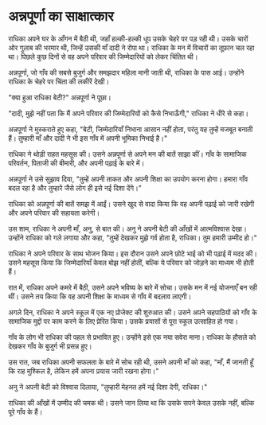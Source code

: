 # अन्नपूर्णा का साक्षात्कार

राधिका अपने घर के आँगन में बैठी थी, जहाँ हल्की-हल्की धूप उसके चेहरे पर पड़ रही थी। उसके चारों ओर गुलाब की भरमार थी, जिन्हें उसकी माँ दादी ने रोपा था। राधिका के मन में विचारों का तूफ़ान चल रहा था। पिछले कुछ दिनों से वह अपने परिवार की जिम्मेदारियों को लेकर चिंतित थी।

अन्नपूर्णा, जो गाँव की सबसे बुजुर्ग और समझदार महिला मानी जाती थी, राधिका के पास आई। उन्होंने राधिका के चेहरे पर चिंता की लकीरें देखी।

"क्या हुआ राधिका बेटी?" अन्नपूर्णा ने पूछा।

"दादी, मुझे नहीं पता कि मैं अपने परिवार की जिम्मेदारियों को कैसे निभाऊँगी," राधिका ने धीरे से कहा।

अन्नपूर्णा ने मुस्कराते हुए कहा, "बेटी, जिम्मेदारियाँ निभाना आसान नहीं होता, परंतु यह तुम्हें मजबूत बनाती हैं। तुम्हारी माँ और दादी ने भी इस गाँव में अपनी भूमिका निभाई है।"

राधिका ने थोड़ी राहत महसूस की। उसने अन्नपूर्णा से अपने मन की बातें साझा कीं। गाँव के सामाजिक परिवर्तन, पिताजी की बीमारी, और अपनी पढ़ाई के बारे में।

अन्नपूर्णा ने उसे सुझाव दिया, "तुम्हें अपनी ताकत और अपनी शिक्षा का उपयोग करना होगा। हमारा गाँव बदल रहा है और तुम्हारे जैसे लोग ही इसे नई दिशा देंगे।"

राधिका को अन्नपूर्णा की बातें समझ में आईं। उसने खुद से वादा किया कि वह अपनी पढ़ाई को जारी रखेगी और अपने परिवार की सहायता करेगी।

उस शाम, राधिका ने अपनी माँ, अनु, से बात की। अनु ने अपनी बेटी की आँखों में आत्मविश्वास देखा। उन्होंने राधिका को गले लगाया और कहा, "तुम्हें देखकर मुझे गर्व होता है, राधिका। तुम हमारी उम्मीद हो।"

राधिका ने अपने परिवार के साथ भोजन किया। इस दौरान उसने अपने छोटे भाई को भी पढ़ाई में मदद की। उसने महसूस किया कि जिम्मेदारियाँ केवल बोझ नहीं होतीं, बल्कि ये परिवार को जोड़ने का माध्यम भी होती हैं।

रात में, राधिका अपने कमरे में बैठी, उसने अपने भविष्य के बारे में सोचा। उसके मन में नई योजनाएँ बन रही थीं। उसने तय किया कि वह अपनी शिक्षा के माध्यम से गाँव में बदलाव लाएगी।

अगले दिन, राधिका ने अपने स्कूल में एक नए प्रोजेक्ट की शुरुआत की। उसने अपने सहपाठियों को गाँव के सामाजिक मुद्दों पर काम करने के लिए प्रेरित किया। उसके प्रयासों से पूरा स्कूल उत्साहित हो गया।

गाँव के लोग भी राधिका की पहल से प्रभावित हुए। उन्होंने इसे एक नया सवेरा माना। राधिका के हौसले को देखकर गाँव के बुजुर्ग भी प्रसन्न हुए।

उस रात, जब राधिका अपनी सफलता के बारे में सोच रही थी, उसने अपनी माँ को कहा, "माँ, मैं जानती हूँ कि राह मुश्किल है, लेकिन हमें अपना प्रयास जारी रखना होगा।"

अनु ने अपनी बेटी को विश्वास दिलाया, "तुम्हारी मेहनत हमें नई दिशा देगी, राधिका।"

राधिका की आँखों में उम्मीद की चमक थी। उसने जान लिया था कि उसके सपने केवल उसके नहीं, बल्कि पूरे गाँव के हैं।